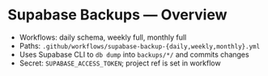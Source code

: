 # Supabase Backups — Overview

- Workflows: daily schema, weekly full, monthly full
- Paths: `.github/workflows/supabase-backup-{daily,weekly,monthly}.yml`
- Uses Supabase CLI to `db dump` into `backups/*/` and commits changes
- Secret: `SUPABASE_ACCESS_TOKEN`; project ref is set in workflow

